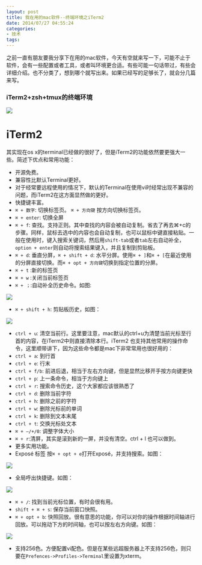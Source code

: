 ```yaml
---
layout: post
title: 我在用的mac软件--终端环境之iTerm2
date: 2014/07/27 04:55:24
categories:
- 技术
tags:
---
```


之前一直有朋友要我分享下在用的mac软件，今天有空就来写一下，可能不止于软件，会有一些配置或者工具，或者叫环境更合适。有些可能一句话带过，有些会详细介绍。也不分类了，想到哪个就写出来。如果已经写的足够长了，就会分几篇来写。

### iTerm2+zsh+tmux的终端环境

![](http://pics.naaln.com/blog/2019-01-14-061627.jpg-basicBlog)

# iTerm2

其实现在os x的terminal已经做的很好了，但是iTerm2的功能依然要更强大一些。简述下优点和常用功能：

- 开源免费。
- 兼容性比默认Terminal更好。
- 对于经常要远程使用的情况下，默认的Terminal在使用vi时经常出现不兼容的问题，而iTerm2在这方面显然做的更好。
- 快捷键丰富。
- `⌘ + 数字`: 切换标签页。 `⌘ + 方向键` 按方向切换标签页。
- `⌘ + enter`: 切换全屏
- `⌘ + f`: 查找。支持正则。其中查找的内容会被自动复制。省去了再去⌘+c的步骤。同样，鼠标去选中的内容也会自动复制，也可以鼠标中键直接粘贴。一般在使用时，键入搜索关键词，然后用`shift-tab`或者`tab`左右自动补全，`option + enter`则自动将搜索结果键入，并且复制到剪贴板。
- `⌘ + d`: 垂直分屏，`⌘ + shift + d`: 水平分屏。使用`⌘ + ]`和`⌘ + [`在最近使用的分屏直接切换。而`⌘ + opt + 方向键`切换到指定位置的分屏。
- `⌘ + t` :新的标签页
- `⌘ + w` :关闭当前标签页
- `⌘ + ；`:自动补全历史命令。如图:

![](http://pics.naaln.com/blog/2019-05-14-123203.jpg-basicBlog)

- `⌘ + shift + h`: 剪贴板历史，如图：

![](http://pics.naaln.com/blog/2019-05-14-123205.jpg-basicBlog)

- `ctrl + u`: 清空当前行。这里要注意，mac默认的ctrl+u为清楚当前光标至行首的内容，在iTerm2中则直接清除本行。iTerm2 也支持其他常用的操作命令，这里顺带讲下，因为这些命令都是mac下非常常用也很好用的：
- `ctrl + a`: 到行首
- `ctrl + e`: 行末
- `ctrl + f/b`: 前进后退，相当于左右方向键，但是显然比移开手按方向键更快
- `ctrl + p`: 上一条命令，相当于方向键上
- `ctrl + r`: 搜索命令历史，这个大家都应该很熟悉了
- `ctrl + d`: 删除当前字符
- `ctrl + h`: 删除之前的字符
- `ctrl + w`: 删除光标前的单词
- `ctrl + k`: 删除到文本末尾
- `ctrl + t`: 交换光标处文本
- `⌘ + —/+/0`: 调整字体大小
- `⌘ + r`:清屏，其实是滚到新的一屏，并没有清空。ctrl + l 也可以做到。
- 更多实用功能。
- Exposé 标签 按`⌘ + opt + e`打开Exposé，并支持搜索。如图：

![](http://pics.naaln.com/blog/2019-05-14-123206.jpg-basicBlog)

- 全局呼出快捷键。如图：

![](http://pics.naaln.com/blog/2019-05-14-123207.jpg-basicBlog)

- `⌘ + /`: 找到当前光标位置，有时会很有用。
- `shift + ⌘ + s`: 保存当前窗口快照。
- `⌘ + opt + b`: 快照回放。很有意思的功能，你可以对你的操作根据时间轴进行回放。可以拖动下方的时间轴，也可以按左右方向键。如图：

![](http://pics.naaln.com/blog/2019-05-14-123208.jpg-basicBlog)

- 支持256色。方便配置vi配色。但是在某些远超服务器上不支持256色，则只要在`Prefences->Profiles->Terminal`里设置为xterm。
